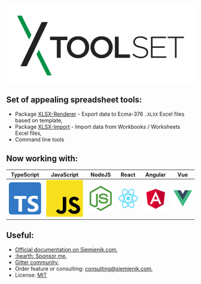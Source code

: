 [![XToolSet Banner](./media/xtoolset-logo-final.svg)](https://github.com/sponsors/Siemienik)

## Set of appealing spreadsheet tools:

* Package [XLSX-Renderer](https://siemienik.com/docs/xlsx-renderer) - Export data to Ecma-376 `.XLSX` Excel files based on template, 
* Package [XLSX-Import](https://siemienik.com/docs/xlsx-import) - Import data from Workbooks / Worksheets Excel files,
* Command line tools

## Now working with:

| **TypeScript** | **JavaScript** | **NodeJS** | **React** | **Angular** | **Vue** |
|---|---|---|---|---|---|
| ![TypeScript](./media/vendors/ts-logo-256.png) | ![JavaScript](./media/vendors/js-logo-256.png) | ![NodeJS](./media/vendors/nodejs-logo-256.png) | ![React](./media/vendors/react-logo-256.png) | ![Angular](./media/vendors/angular-logo-256.png) | ![Vue](./media/vendors/vue-logo-256.png) | 

## Useful:

 * [Official documentation on Siemienik.com](https://siemienik.com/docs/xtoolset),
 * [:hearth: Sponsor me](https://github.com/sponsors/siemienik),
 * [Gitter community](https://gitter.im/Siemienik/community),
 * Order feature or consulting: consulting@siemienik.com,
 * License: [MIT](./LICENSE)
